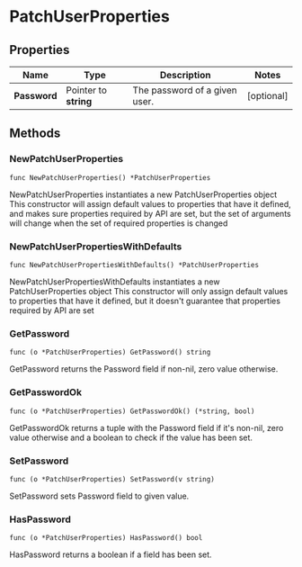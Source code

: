 # PatchUserProperties

## Properties

|Name | Type | Description | Notes|
|------------ | ------------- | ------------- | -------------|
|**Password** | Pointer to **string** | The password of a given user. | [optional] |

## Methods

### NewPatchUserProperties

`func NewPatchUserProperties() *PatchUserProperties`

NewPatchUserProperties instantiates a new PatchUserProperties object
This constructor will assign default values to properties that have it defined,
and makes sure properties required by API are set, but the set of arguments
will change when the set of required properties is changed

### NewPatchUserPropertiesWithDefaults

`func NewPatchUserPropertiesWithDefaults() *PatchUserProperties`

NewPatchUserPropertiesWithDefaults instantiates a new PatchUserProperties object
This constructor will only assign default values to properties that have it defined,
but it doesn't guarantee that properties required by API are set

### GetPassword

`func (o *PatchUserProperties) GetPassword() string`

GetPassword returns the Password field if non-nil, zero value otherwise.

### GetPasswordOk

`func (o *PatchUserProperties) GetPasswordOk() (*string, bool)`

GetPasswordOk returns a tuple with the Password field if it's non-nil, zero value otherwise
and a boolean to check if the value has been set.

### SetPassword

`func (o *PatchUserProperties) SetPassword(v string)`

SetPassword sets Password field to given value.

### HasPassword

`func (o *PatchUserProperties) HasPassword() bool`

HasPassword returns a boolean if a field has been set.


